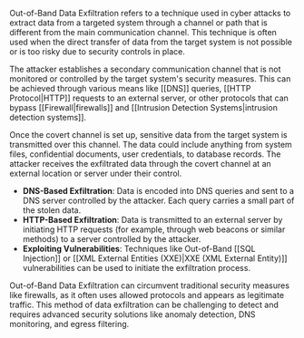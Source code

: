 Out-of-Band Data Exfiltration refers to a technique used in cyber attacks to extract data from a targeted system through a channel or path that is different from the main communication channel. This technique is often used when the direct transfer of data from the target system is not possible or is too risky due to security controls in place.

The attacker establishes a secondary communication channel that is not monitored or controlled by the target system's security measures. This can be achieved through various means like [[DNS]] queries, [[HTTP Protocol|HTTP]] requests to an external server, or other protocols that can bypass [[Firewall|firewalls]] and [[Intrusion Detection Systems|intrusion detection systems]].

Once the covert channel is set up, sensitive data from the target system is transmitted over this channel. The data could include anything from system files, confidential documents, user credentials, to database records. The attacker receives the exfiltrated data through the covert channel at an external location or server under their control.

- **DNS-Based Exfiltration**: Data is encoded into DNS queries and sent to a DNS server controlled by the attacker. Each query carries a small part of the stolen data.
- **HTTP-Based Exfiltration**: Data is transmitted to an external server by initiating HTTP requests (for example, through web beacons or similar methods) to a server controlled by the attacker.
- **Exploiting Vulnerabilities**: Techniques like Out-of-Band [[SQL Injection]] or [[XML External Entities (XXE)|XXE (XML External Entity)]] vulnerabilities can be used to initiate the exfiltration process.

Out-of-Band Data Exfiltration can circumvent traditional security measures like firewalls, as it often uses allowed protocols and appears as legitimate traffic. This method of data exfiltration can be challenging to detect and requires advanced security solutions like anomaly detection, DNS monitoring, and egress filtering.

